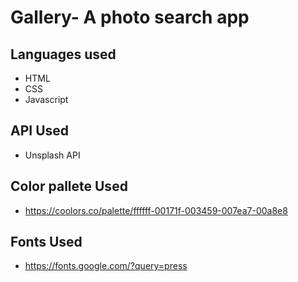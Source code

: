 # Gallery- A photo search app

## Languages used
- HTML
- CSS
- Javascript

## API Used
- Unsplash API

## Color pallete Used
- https://coolors.co/palette/ffffff-00171f-003459-007ea7-00a8e8

## Fonts Used
- https://fonts.google.com/?query=press